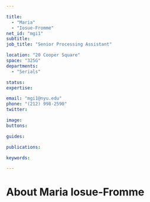 ```yaml
---

title:
  - "Maria"
  - "Iosue-Fromme"
net_id: "mgi1"
subtitle: 
job_title: "Senior Processing Assistant"

location: "20 Cooper Square"
space: "325G"
departments:
  - "Serials"

status: 
expertise:

email: "mgi1@nyu.edu"
phone: "(212) 998-2590"
twitter: 

image: 
buttons:

guides:

publications:

keywords:

---
```


# About Maria Iosue-Fromme


